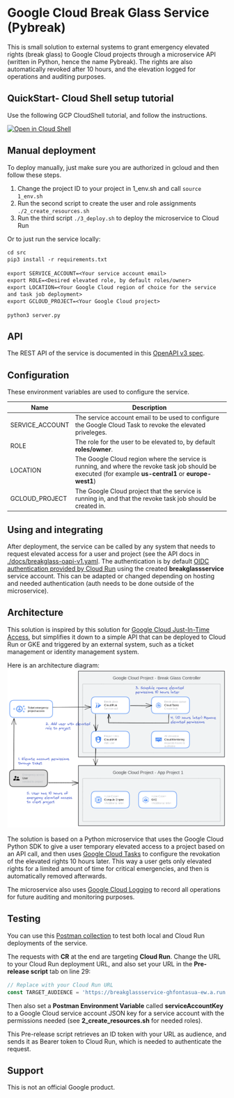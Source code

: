 # Google Cloud Break Glass Service (Pybreak)

This is small solution to external systems to grant emergency elevated rights (break glass) to Google Cloud projects through a microservice API (written in Python, hence the name Pybreak). The rights are also automatically revoked after 10 hours, and the elevation logged for operations and auditing purposes.

## QuickStart- Cloud Shell setup tutorial

Use the following GCP CloudShell tutorial, and follow the instructions.

[![Open in Cloud Shell](https://gstatic.com/cloudssh/images/open-btn.png)](https://ssh.cloud.google.com/cloudshell/open?cloudshell_git_repo=https://github.com/GoogleCloudPlatform/apigee-anthos-service-mesh-demo&cloudshell_git_branch=main&cloudshell_workspace=.&cloudshell_tutorial=docs/cloudshell-tutorial.md)

## Manual deployment

To deploy manually, just make sure you are authorized in gcloud and then follow these steps.

1. Change the project ID to your project in 1_env.sh and call `source 1_env.sh`
2. Run the second script to create the user and role assignments `./2_create_resources.sh`
3. Run the third script `./3_deploy.sh` to deploy the microservice to Cloud Run

Or to just run the service locally:

```ssh
cd src
pip3 install -r requirements.txt

export SERVICE_ACCOUNT=<Your service account email>
export ROLE=<Desired elevated role, by default roles/owner>
export LOCATION=<Your Google Cloud region of choice for the service and task job deployment>
export GCLOUD_PROJECT=<Your Google Cloud project>

python3 server.py
```
## API

The REST API of the service is documented in this [OpenAPI v3 spec](/breakglass-oapi-v1.yaml).

## Configuration

These environment variables are used to configure the service.

| Name | Description |
| ---- | ----------- |
| SERVICE_ACCOUNT | The service account email to be used to configure the Google Cloud Task to revoke the elevated priveleges. |
| ROLE | The role for the user to be elevated to, by default **roles/owner**. |
| LOCATION | The Google Cloud region where the service is running, and where the revoke task job should be executed (for example **us-central1** or **europe-west1**) |
| GCLOUD_PROJECT | The Google Cloud project that the service is running in, and that the revoke task job should be created in. |

## Using and integrating

After deployment, the service can be called by any system that needs to request elevated access for a user and project (see the API docs in [./docs/breakglass-oapi-v1.yaml](./docs/breakglass-oapi-v1.yaml). The authentication is by default [OIDC authentication provided by Cloud Run](https://cloud.google.com/run/docs/authenticating/service-to-service) using the created **breakglassservice** service account. This can be adapted or changed depending on hosting and needed authentication (auth needs to be done outside of the microservice).

## Architecture

This solution is inspired by this solution for [Google Cloud Just-In-Time Access](https://cloud.google.com/architecture/manage-just-in-time-privileged-access-to-project), but simplifies it down to a simple API that can be deployed to Cloud Run or GKE and triggered by an external system, such as a ticket management or identity management system.

Here is an architecture diagram:
![pybreak architecture](./docs/breakglass-arch.png)

The solution is based on a Python microservice that uses the Google Cloud Python SDK to give a user temporary elevated access to a project based on an API call, and then uses [Google Cloud Tasks](https://cloud.google.com/tasks) to configure the revokation of the elevated rights 10 hours later. This way a user gets only elevated rights for a limited amount of time for critical emergencies, and then is automatically removed afterwards.

The microservice also uses [Google Cloud Logging](https://cloud.google.com/logging) to record all operations for future auditing and monitoring purposes.

## Testing

You can use this [Postman collection](/docs/Google_Cloud_Break_Glass.postman_collection.json) to test both local and Cloud Run deployments of the service. 

The requests with **CR** at the end are targeting **Cloud Run**. Change the URL to your Cloud Run deployment URL, and also set your URL in the **Pre-release script** tab on line 29:

```js
// Replace with your Cloud Run URL
const TARGET_AUDIENCE = 'https://breakglassservice-ghfontasua-ew.a.run.app';
```

Then also set a **Postman Environment Variable** called **serviceAccountKey** to a Google Cloud service account JSON key for a service account with the permissions needed (see **2_create_resources.sh** for needed roles).

This Pre-release script retrieves an ID token with your URL as audience, and sends it as Bearer token to Cloud Run, which is needed to authenticate the request.


## Support

This is not an official Google product.